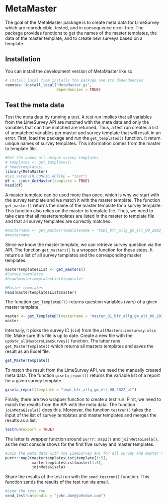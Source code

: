 
<!-- README.md is generated from README.Rmd. Please edit that file -->

# MetaMaster

<!-- badges: start -->
<!-- badges: end -->

The goal of the MetaMaster package is to create meta data for LimeSurvey
which are reproducible, tested, and in consequence error-free. The
package provides functions to get the names of the master templates, the
data of the master template, and to create new surveys based on a
template.

## Installation

You can install the development version of MetaMaster like so:

``` r
# install_local from installs the package and its dependencies
remotes::install_local("MetaMaster.gz",
                       dependencies = TRUE)
```

## Test the meta data

Test the meta data by running a test. A test run implies that all
variables from the LimeSurvey API are matched with the meta data and
only the variables that can’t be matched are returned. Thus, a test run
creates a list of unmatched variables per master and survey template
that will result in an error. First, load the package and run the
`get_templates()` function. It return unique names of survey templates.
This information comes from the master to template file.

``` r
#Get the names all unique survey templates
# templates <- get_templates()
# head(templates)
library(MetaMaster)
#Sys.setenv(R_CONFIG_ACTIVE = "test")
df <- Limer_GetMaster(template = TRUE)
head(df)
```

A master template can be used more than once, which is why we start with
the survey template and we match it with the master template. The
function `get_master()` returns the name of the master template for a
survey template. This function also relies on the master to template
file. Thus, we need to take care that all mastertemplates are listed in
the master to template file and that all survey templates are correctly
matched.

``` r
#mastername <- get_master(templatename = "tmpl_bfr_allg_gm_elt_00_2022_p1")
#mastername
```

Since we know the master template, we can retrieve survey question via
the API. The function `get_masters()` is a wrapper function for these
steps. It returns a list of all survey templates and the corresponding
master templates.

``` r
mastertemplatesList <- get_masters()
#Survey templates
#head(mastertemplatesList$template)
```

``` r
#Master templates
head(mastertemplatesList$master)
```

The function `get_TemplateDF()` returns question variables (vars) of a
given master template.

``` r
master <- get_TemplateDF(mastername = "master_01_bfr_allg_gm_elt_00_2022_v4")
master
```

Internally, it picks the survey ID (`sid`) from the
`allMastersLimeSurvey.xlsx` file. Make sure this file is up to date.
Create a new file with the `update_allMastersLimeSurvey()` function. The
latter runs `get_MasterTemplate()` which returns all masters templates
and saves the result as an Excel file.

``` r
get_MasterTemplate()
```

To match the result from the LimeSurvey API, we need the manually
created meta data. The function `gisela_report()` returns the variable
list of a report for a given survey template.

``` r
gisela_report(template = "tmpl_bfr_allg_gm_elt_00_2022_p1")
```

Finally, there are two wrapper function to create a test run. First, we
need to match the results from the API with the meta data. The function
`joinMetaGisela()` does this. Moreover, the function `testrun()` takes
the input of the list of survey templates and master templates and
merges the results as a list.

``` r
testrun(export = TRUE)
```

The latter is wrapper function around `purrr::map2()` and
`joinMetaGisela()`, as the next console shows for the first five survey
and master templates.

``` r
#Join the meta data with the LimeSurvey API for all survey and master templates
purrr::map2(mastertemplatesList$template[1:5],
            mastertemplatesList$master[1:5],
            joinMetaGisela)
```

Share the results of the test run with the `send_testrun()` function.
This function sends the results of the test run via email.

``` r
#Send the test run
send_testrun(sendto = "john.doe@johndoe.com")
```
